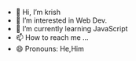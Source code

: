- 👋 Hi, I’m krish
- 👀 I’m interested in Web Dev.
- 🌱 I’m currently learning JavaScript
- 📫 How to reach me ...
- 😄 Pronouns: He,Him
  

<!---
ProgramerKrish/ProgramerKrish is a ✨ special ✨ repository because its `README.md` (this file) appears on your GitHub profile.
You can click the Preview link to take a look at your changes.
--->
